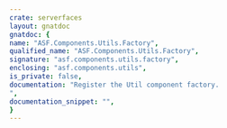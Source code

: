 ```yaml
---
crate: serverfaces
layout: gnatdoc
gnatdoc: {
name: "ASF.Components.Utils.Factory",
qualified_name: "ASF.Components.Utils.Factory",
signature: "asf.components.utils.factory",
enclosing: "asf.components.utils",
is_private: false,
documentation: "Register the Util component factory.",
documentation_snippet: "",
}
---
```

